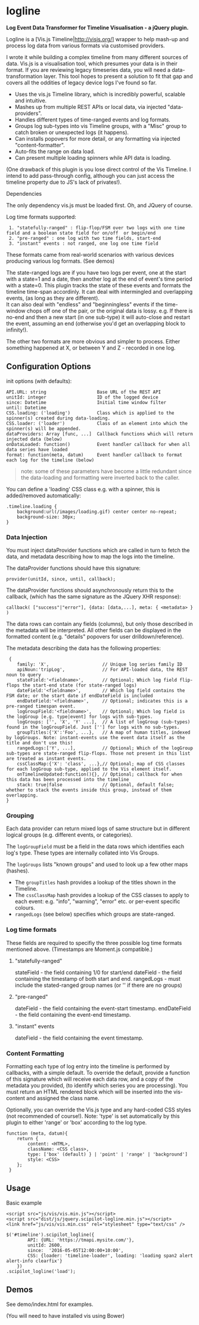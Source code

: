 # logline

**Log Event Data Transformer for Timeline Visualisation - a jQuery plugin.**

Logline is a [Vis.js Timeline|http://visjs.org/] wrapper to help mash-up and process log data from various formats via customised providers.

I wrote it while building a complex timeline from many different sources of data. Vis.js is a visualisation tool, 
which presumes your data is in their format. If you are reviewing legacy timeseries data, you will need a data-transformation layer.
This tool hopes to present a solution to fit that gap and covers all the oddities of legacy device logs I've found so far.

- Uses the vis.js Timeline library, which is incredibly powerful, scalable and intuitive.
- Mashes up from multiple REST APIs or local data, via injected "data-providers".
- Handles different types of time-ranged events and log formats.
- Groups log sub-types into vis Timeline groups, with a "Misc" group to catch broken or unexpected logs (it happens).
- Can installs popovers for more detail, or any formatting via injected "content-formatter".
- Auto-fits the range on data load.
- Can present multiple loading spinners while API data is loading.

(One drawback of this plugin is you lose direct control of the Vis Timeline. I intend to add pass-through config, although you can just access the timeline property due to JS's lack of privates!). 

Dependencies

The only dependency vis.js must be loaded first. Oh, and JQuery of course.

Log time formats supported:

     1. "statefully-ranged" : flip-flop/FSM over two logs with one time field and a boolean state field for on/off  or begin/end
     2. "pre-ranged" : one log with two time fields, start-end
     3. "instant" events : not ranged, one log one time field

These formats came from real-world scenarios with various devices producing various log formats. (See demos)

The state-ranged logs are if you have two logs per event, one at the start with a state=1 and a date, 
then another log at the end of event's time period with a state=0. This plugin tracks the state of these events 
and formats the timeline time-span accordinly. It can deal with intermingled and overlapping events, (as long as they are different).    
It can also deal with "endless" and "beginningless" events if the time-window chops off one of the pair, or the original data is lossy.
e.g. If there is no-end and then a new start (in one sub-type) it will auto-close and restart the event, assuming an end 
(otherwise you'd get an overlapping block to infinity!).

The other two formats are more obvious and simpler to process. Either something happened at X, or between Y and Z - recorded in one log. 

## Configuration Options

init options (with defaults):

    API.URL: string                   Base URL of the REST API
    unitId: integer                   ID of the logged device
    since: Datetime                   Initial time window filter
    until: Datetime
    CSS.loading: ('loading')          Class which is applied to the spinner(s) created during data-loading.
    CSS.loader: ('loader')            Class of an element into which the spinner(s) will be appended.
    dataProviders: Array [func, ...]  Callback functions which will return injected data (below)
	onDataLoaded: function()          Event handler callback for when all data series have loaded
    format: function(meta, datum)     Event handler callback to format each log for the timeline (below)

> note: some of these parameters have become a little redundant since the data-loading and formatting were inverted back to the caller.

You can define a 'loading' CSS class e.g. with a spinner, this is added/removed automatically:

    .timeline.loading {
        background:url(/images/loading.gif) center center no-repeat;
        background-size: 30px;
    }

### Data Injection

You must inject dataProvider functions which are called in turn to fetch the data, and metadata describing how to map the logs into the timeline.

The dataProvider functions should have this signature:

    provider(unitId, since, until, callback);

The dataProvider functions should asynchronously return this to the callback, (which has the same signature as the JQuery XHR response):
    
    callback( ["success"|"error"], {data: [data,...], meta: { <metadata> } )

The data rows can contain any fields (columns), but only those described in the metadata will be interpreted.
All other fields can be displayed in the formatted content (e.g. "details" popovers for user drilldown/reference).

The metadata describing the data has the following properties:

     {
		family: 'X', 					// Unique log series family ID
		apiNoun:'tripLog',				// For API-loaded data, the REST noun to query
		stateField:'<fieldname>',		// Optional; Which log field flip-flops the start-end state (for state-ranged logs)
		dateField:'<fieldname>',		// Which log field contains the FSM date; or the start date if endDateField is included
		endDateField:'<fieldname>',		// Optional; indicates this is a pre-ranged timespan event.
		logGroupField:'<fieldname>',	// Optional; Which log field is the logGroup [e.g. type|event] for logs with sub-types.
		logGroups: ['', 'X', 'Y' ...], 	// A list of logGroup (sub-types) found in the logGroupField. Just [''] for logs with no sub-types.
		groupTitles:{'X':'Foo', ...},	// A map of human titles, indexed by logGroups. Note: instant-events use the event data itself as the title and don't use this!
		rangedLogs:['Y', ...],  		// Optional; Which of the logGroup sub-types are state-ranged flip-flops. Those not present in this list are treated as instant events.
		cssClassMap:{'X': 'class', ...},// Optional; map of CSS classes for each logGroup sub-type, applied to the Vis element itself.
        onTimelineUpdated:function(){}, // Optional; callback for when this data has been processed into the timeline
        stack: true|false               // Optional, default false; whether to stack the events inside this group, instead of them overlapping.  
	}

### Grouping

Each data provider can return mixed logs of same structure but in different logical groups (e.g. different events, or categories).

The `logGroupField` must be a field in the data rows which identifies each log's type. These types are internally collated into Vis Groups.  

The `logGroups` lists "known groups" and used to look up a few other maps (hashes).

- The `groupTitles` hash provides a lookup of the titles shown in the Timeline.
- The `cssClassMap` hash provides a lookup of the CSS classes to apply to each event: e.g. "info", "warning", "error" etc. or per-event specific colours.
- `rangedLogs` (see below) specifies which groups are state-ranged.

### Log time formats

These fields are required to specifiy the three possible log time formats mentioned above.  (Timestamps are Moment.js compatible.)

1. "statefully-ranged"

    stateField - the field containing 1/0 for start/end
    dateField - the field containing the timestamp of both start and end.
    rangedLogs - must include the stated-ranged group names (or '' if there are no groups)

2. "pre-ranged"

    dateField - the field containing the event-start timestamp.
    endDateField - the field containing the event-end timestamp.

3. "instant" events 

    dateField - the field containing the event timestamp.

### Content Formatting

Formatting each type of log entry into the timeline is performed by callbacks, with a simple default.
To override the default, provide a function of this signature which will receive each data row, 
and a copy of the metadata you provided, (to identify which series you are processing). 
You must return an HTML rendered block which will be inserted into the vis-content and assigned the class name.   

Optionally, you can override the Vis.js type and any hard-coded CSS styles (not recommended of course!).
Note: 'type' is set automatically by this plugin to either 'range' or 'box' according to the log type.

    function (meta, datum){
        return {
            content: <HTML>,
            className: <CSS class>,
            type: ['box' (default) } | 'point' | 'range' | 'background']
            style: <CSS>
        };
     }

## Usage

Basic example 

    <script src="js/vis/vis.min.js"></script>
    <script src="dist/js/jquery.scipilot-logline.min.js"></script>
    <link href="js/vis/vis.min.css" rel="stylesheet" type="text/css" />

    $('#timeline').scipilot_logline({
			API: {URL: 'https://tmapi.mysite.com/'},
			unitId: 2600,
			since:  '2016-05-05T12:00:00+10:00',
			CSS: {loader: 'timeline-loader', loading: 'loading span2 alert alert-info clearfix'}
		})
    .scipilot_logline('load');

## Demos
 
 See demo/index.html for examples.
 
 (You will need to have installed vis using Bower)